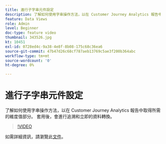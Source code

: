 ```yaml
---
title: 進行子字串元件設定
description: 了解如何使用字串操作方法，以在 Customer Journey Analytics 報告中取得所需的維度值部分。 套用後，會進行追溯和立即的資料轉換。
feature: Data Views
role: Admin
level: Beginner
doc-type: feature video
thumbnail: 343526.jpg
kt: 10451
exl-id: 0728ed4c-9a38-4e8f-8b08-175c68c36ea6
source-git-commit: 47b47d26c68cf787aeb13769c5ae3f200b364abc
workflow-type: tm+mt
source-wordcount: '0'
ht-degree: 0%

---
```


# 進行子字串元件設定

了解如何使用字串操作方法，以在 Customer Journey Analytics 報告中取得所需的維度值部分。 套用後，會進行追溯和立即的資料轉換。

>[!VIDEO](https://video.tv.adobe.com/v/343526/?quality=12&learn=on)

如需詳細資訊，請瀏覽此[文件](https://experienceleague.adobe.com/docs/analytics-platform/using/cja-dataviews/component-settings/substring.html)。
